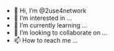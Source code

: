 - 👋 Hi, I’m @2use4network
- 👀 I’m interested in ...
- 🌱 I’m currently learning ...
- 💞️ I’m looking to collaborate on ...
- 📫 How to reach me ...

<!---
2use4network/2use4network is a ✨ special ✨ repository because its `README.md` (this file) appears on your GitHub profile.
You can click the Preview link to take a look at your changes.
--->
